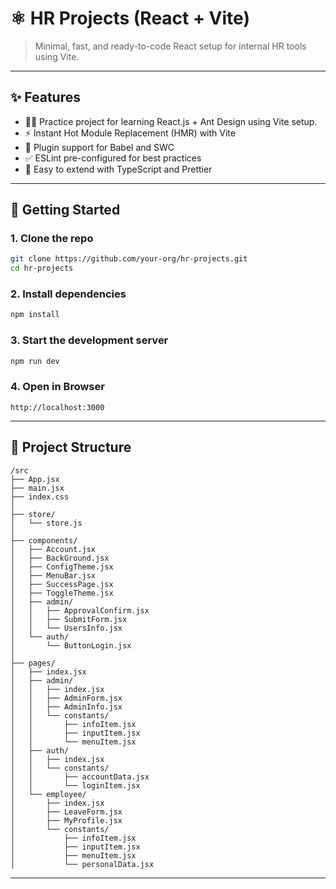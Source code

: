 # ⚛️  HR Projects (React + Vite)

> Minimal, fast, and ready-to-code React setup for internal HR tools using Vite.

---

## ✨ Features

- 🧑‍💻 Practice project for learning React.js + Ant Design using Vite setup.
- ⚡ Instant Hot Module Replacement (HMR) with Vite  
- 🔌 Plugin support for Babel and SWC  
- ✅ ESLint pre-configured for best practices  
- 🔧 Easy to extend with TypeScript and Prettier  

---

## 🚀 Getting Started

### 1. Clone the repo

```bash
git clone https://github.com/your-org/hr-projects.git
cd hr-projects
```

### 2. Install dependencies
```bash
npm install
```

### 3. Start the development server
```bash
npm run dev
```

### 4. Open in Browser
```plaintext
http://localhost:3000
```

---

## 🧱 Project Structure

```plaintext
/src
├── App.jsx
├── main.jsx
├── index.css
│
├── store/
│   └── store.js
│
├── components/
│   ├── Account.jsx
│   ├── BackGround.jsx
│   ├── ConfigTheme.jsx
│   ├── MenuBar.jsx
│   ├── SuccessPage.jsx
│   ├── ToggleTheme.jsx
│   ├── admin/
│   │   ├── ApprovalConfirm.jsx
│   │   ├── SubmitForm.jsx
│   │   └── UsersInfo.jsx
│   └── auth/
│       └── ButtonLogin.jsx
│
├── pages/
│   ├── index.jsx
│   ├── admin/
│   │   ├── index.jsx
│   │   ├── AdminForm.jsx
│   │   ├── AdminInfo.jsx
│   │   └── constants/
│   │       ├── infoItem.jsx
│   │       ├── inputItem.jsx
│   │       └── menuItem.jsx
│   ├── auth/
│   │   ├── index.jsx
│   │   └── constants/
│   │       ├── accountData.jsx
│   │       └── loginItem.jsx
│   └── employee/
│       ├── index.jsx
│       ├── LeaveForm.jsx
│       ├── MyProfile.jsx
│       └── constants/
│           ├── infoItem.jsx
│           ├── inputItem.jsx
│           ├── menuItem.jsx
│           └── personalData.jsx
```

---


